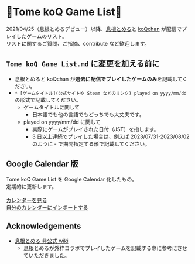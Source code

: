 <!-- markdownlint-disable MD013 -->
# 🐒Tome koQ Game List🐒

2021/04/25（息根とめるデビュー）以降、[息根とめる](https://www.twitch.tv/tomeru1)と [koQchan](https://www.twitch.tv/koqchan) が配信でプレイしたゲームのリスト。\
リストに関するご質問、ご指摘、contribute など歓迎します。

## `Tome koQ Game List.md` に変更を加える前に

* 息根とめると koQchan が**過去に配信でプレイしたゲームのみ**を記載してください。
* `* [ゲームタイトル](公式サイトや Steam などのリンク) played on yyyy/mm/dd` の形式で記載してください。
  * ゲームタイトルに関して
    * 日本語でも他の言語でもどっちでも大丈夫です。
  * played on yyyy/mm/dd に関して
    * 実際にゲームがプレイされた日付（JST）を指します。
    * 3 日以上連続でプレイした場合は、例えば 2023/07/31-2023/08/02 のように - で期間指定する形で記載してください。

## Google Calendar 版

Tome koQ Game List を Google Calendar 化したもの。\
定期的に更新します。\
\
[カレンダーを見る](https://calendar.google.com/calendar/embed?src=88c176c24d3cbcbb4fa87e98d2d2da160e57a62017e1c1ea3738642eee5fcaf2%40group.calendar.google.com&ctz=Asia%2FTokyo) \
[自分のカレンダーにインポートする](https://calendar.google.com/calendar/u/0?cid=ODhjMTc2YzI0ZDNjYmNiYjRmYTg3ZTk4ZDJkMmRhMTYwZTU3YTYyMDE3ZTFjMWVhMzczODY0MmVlZTVmY2FmMkBncm91cC5jYWxlbmRhci5nb29nbGUuY29t)

## Acknowledgements

* [息根とめる 非公式 wiki](https://wikiwiki.jp/sinsogumi/%E6%81%AF%E6%A0%B9%E3%81%A8%E3%82%81%E3%82%8B)
  * 息根とめるが外枠コラボでプレイしたゲームを記載する際に参考にさせていただきました。
